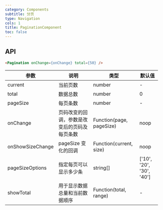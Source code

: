 ```yaml
---
category: Components
subtitle: 分页
type: Navigation
cols: 1
title: PaginationComponent
toc: false
---
```



## API

```html
<Pagination onChange={onChange} total={50} />
```


| 参数 | 说明 | 类型 | 默认值 |
| --- | --- | --- | --- |
| current | 当前页数 | number | - |
| total | 数据总数 | number | 0 |
| pageSize | 每页条数 | number | - |
| onChange | 页码改变的回调，参数是改变后的页码及每页条数 | Function(page, pageSize) | noop |
| onShowSizeChange | pageSize 变化的回调 | Function(current, size) | noop |
| pageSizeOptions | 指定每页可以显示多少条 | string\[] | ['10', '20', '30', '40'] |
| showTotal | 用于显示数据总量和当前数据顺序 | Function(total, range) | - |


